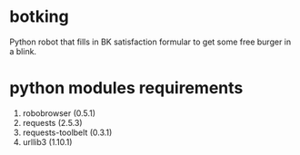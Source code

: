 # botking
Python robot that fills in BK satisfaction formular to get some free burger in
a blink.

# python modules requirements
1. robobrowser (0.5.1)
2. requests (2.5.3)
3. requests-toolbelt (0.3.1)
4. urllib3 (1.10.1)
